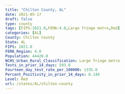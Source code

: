 ```yaml
---
title: "Chilton County, AL"
date: 2021-05-17
draft: false
type: county
tags: [FIPS:1021.0,FEMA:4.0,Large fringe metro,Red]
categories: [AL]
County: Chilton County
State: AL
FIPS: 1021.0
FEMA_Region: 4.0
Population: 44428.0
NCHS_Urban_Rural_Classification: Large fringe metro
Tests_in_prior_14_days: 593.0
Fourteen_day_test_rate_per_100000: 1335.0
Percent_Positivity_in_prior_14_days: 0.148
Level: Red
url: /states/AL/chilton-county
---
```



